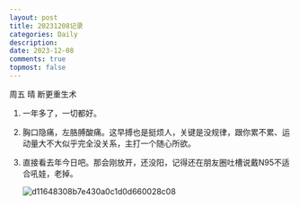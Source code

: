 ```yaml
---
layout: post
title: 20231208记录
categories: Daily
description: 
date: 2023-12-08
comments: true
topmost: false
---
```


周五 晴 断更重生术 

1. 一年多了，一切都好。

2. 胸口隐痛，左胳膊酸痛。这早搏也是挺烦人，关键是没规律，跟你累不累、运动量大不大似乎完全没关系，主打一个随心所欲。

3. 直接看去年今日吧。那会刚放开，还没阳，记得还在朋友圈吐槽说戴N95不适合吼娃，老掉。

   ![d11648308b7e430a0c1d0d660028c08](https://s2.loli.net/2023/12/08/l2zH5CxJVIfYh6B.jpg)
